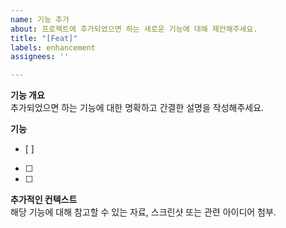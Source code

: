 ```yaml
---
name: 기능 추가
about: 프로젝트에 추가되었으면 하는 새로운 기능에 대해 제안해주세요.
title: "[Feat]"
labels: enhancement
assignees: ''

---
```


**기능 개요**  
추가되었으면 하는 기능에 대한 명확하고 간결한 설명을 작성해주세요.

**기능**
- [ ] 
- [ ]   
- [ ] 

**추가적인 컨텍스트**  
해당 기능에 대해 참고할 수 있는 자료, 스크린샷 또는 관련 아이디어 첨부.
